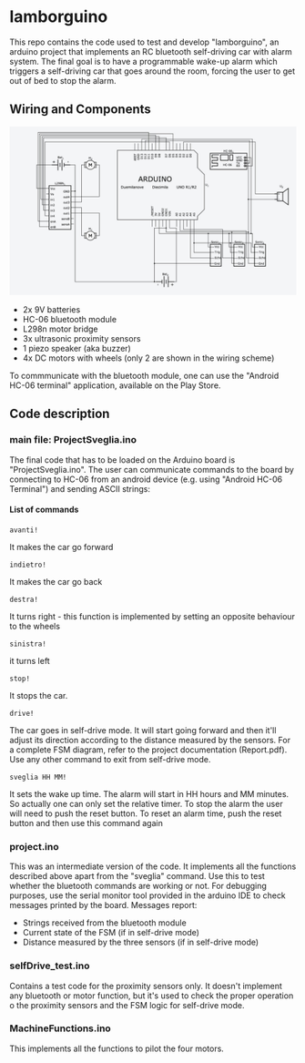 # lamborguino

This repo contains the code used to test and develop "lamborguino", an arduino project that implements an RC bluetooth self-driving car with alarm system.
The final goal is to have a programmable wake-up alarm which triggers a self-driving car that goes around the room, forcing the user to get out of bed to stop the alarm.

## Wiring and Components

![wiring scheme](wiring.jpg)
* 2x 9V batteries
* HC-06 bluetooth module
* L298n motor bridge
* 3x ultrasonic proximity sensors
* 1 piezo speaker (aka buzzer)
* 4x DC motors with wheels (only 2 are shown in the wiring scheme)

To commmunicate with the bluetooth module, one can use the "Android HC-06 terminal" application, available on the Play Store.

## Code description

### main file: ProjectSveglia.ino

The final code that has to be loaded on the Arduino board is "ProjectSveglia.ino".
The user can communicate commands to the board by connecting to HC-06 from an android device (e.g. using "Android HC-06 Terminal") and sending ASCII strings:

#### List of commands
```
avanti!
```
It makes the car go forward
```
indietro!
```
It makes the car go back
```
destra!
```
It turns right - this function is implemented by setting an opposite behaviour to the wheels
```
sinistra!
```
it turns left
```
stop!
```
It stops the car.
```
drive!
```
The car goes in self-drive mode. It will start going forward and then it'll adjust its direction according to the distance measured by the sensors.
For a complete FSM diagram, refer to the project documentation (Report.pdf). Use any other command to exit from self-drive mode.
```
sveglia HH MM!
```
It sets the wake up time. The alarm will start in HH hours and MM minutes.
So actually one can only set the relative timer.
To stop the alarm the user will need to push the reset button.
To reset an alarm time, push the reset button and then use this command again

### project.ino
This was an intermediate version of the code. It implements all the functions described above apart from the "sveglia" command.
Use this to test whether the bluetooth commands are working or not. 
For debugging purposes, use the serial monitor tool provided in the arduino IDE to check messages printed by the board. Messages report:
* Strings received from the bluetooth module
* Current state of the FSM (if in self-drive mode)
* Distance measured by the three sensors (if in self-drive mode)

### selfDrive_test.ino
Contains a test code for the proximity sensors only. It doesn't implement any bluetooth or motor function, but it's used to check the proper operation o the proximity sensors and the FSM logic for self-drive mode.

### MachineFunctions.ino
This implements all the functions to pilot the four motors.
